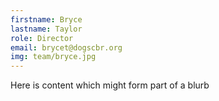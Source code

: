 ```yaml
---
firstname: Bryce 
lastname: Taylor
role: Director
email: brycet@dogscbr.org
img: team/bryce.jpg
---
```

Here is content which might form part of a blurb